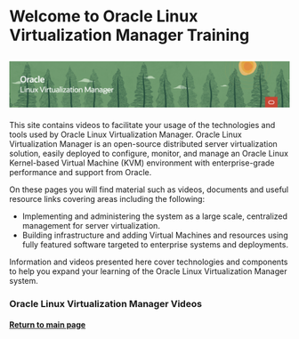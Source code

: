 
# Welcome to Oracle Linux Virtualization Manager Training
![](../common/images/OLVM-1200x200-banner.png)
---
This site contains videos to facilitate your usage of the technologies and tools used by Oracle Linux Virtualization Manager. Oracle Linux Virtualization Manager is an open-source distributed server virtualization solution, easily deployed to configure, monitor, and manage an Oracle Linux Kernel-based Virtual Machine (KVM) environment with enterprise-grade performance and support from Oracle.

On these pages you will find material such as videos, documents and useful resource links covering areas including the following:
- Implementing and administering the system as a large scale, centralized management for server virtualization.
- Building infrastructure and adding Virtual Machines and resources using fully featured software targeted to enterprise systems and deployments.

Information and videos presented here cover technologies and components to help you expand your learning of the Oracle Linux Virtualization Manager system.

### Oracle Linux Virtualization Manager Videos


#### [Return to main page](../README.md)

